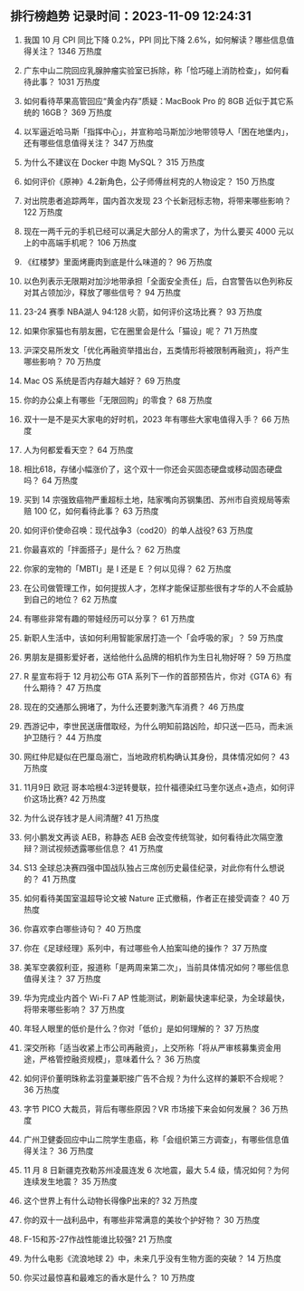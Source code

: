 
## 排行榜趋势 记录时间：2023-11-09 12:24:31
  
  1. 我国 10 月 CPI 同比下降 0.2%，PPI 同比下降 2.6%，如何解读？哪些信息值得关注？ 1346 万热度
    
  2. 广东中山二院回应乳腺肿瘤实验室已拆除，称「恰巧碰上消防检查」，如何看待此事？ 1031 万热度
    
  3. 如何看待苹果高管回应“黄金内存”质疑：MacBook Pro 的 8GB 近似于其它系统的 16GB？ 369 万热度
    
  4. 以军逼近哈马斯「指挥中心」，并宣称哈马斯加沙地带领导人「困在地堡内」，还有哪些信息值得关注？ 347 万热度
    
  5. 为什么不建议在 Docker 中跑 MySQL？ 315 万热度
    
  6. 如何评价《原神》4.2新角色，公子师傅丝柯克的人物设定？ 150 万热度
    
  7. 对出院患者追踪两年，国内首次发现 23 个长新冠标志物，将带来哪些影响？ 122 万热度
    
  8. 现在一两千元的手机已经可以满足大部分人的需求了，为什么要买 4000 元以上的中高端手机呢？ 106 万热度
    
  9. 《红楼梦》里面烤鹿肉到底是什么味道的？ 96 万热度
    
  10. 以色列表示无限期对加沙地带承担「全面安全责任」后，白宫警告以色列称反对其占领加沙，释放了哪些信号？ 94 万热度
    
  11. 23-24 赛季 NBA湖人 94:128 火箭，如何评价这场比赛？ 93 万热度
    
  12. 如果你家猫也有朋友圈，它在圈里会是什么「猫设」呢？ 71 万热度
    
  13. 沪深交易所发文「优化再融资举措出台，五类情形将被限制再融资」，将产生哪些影响？ 70 万热度
    
  14. Mac OS 系统是否内存越大越好？ 69 万热度
    
  15. 你的办公桌上有哪些「无限回购」的零食？ 68 万热度
    
  16. 双十一是不是买大家电的好时机，2023 年有哪些大家电值得入手？ 66 万热度
    
  17. 人为何都爱看天空？ 64 万热度
    
  18. 相比618，存储小幅涨价了，这个双十一你还会买固态硬盘或移动固态硬盘吗？ 64 万热度
    
  19. 买到 14 宗强致癌物严重超标土地，陆家嘴向苏钢集团、苏州市自资规局等索赔 100 亿，如何看待此事？ 63 万热度
    
  20. 如何评价使命召唤：现代战争3（cod20）的单人战役? 63 万热度
    
  21. 你最喜欢的「拌面搭子」是什么？ 62 万热度
    
  22. 你家的宠物的「MBTI」是 I 还是 E ？何以见得？ 62 万热度
    
  23. 在公司做管理工作，如何提拔人才，怎样才能保证那些很有才华的人不会威胁到自己的地位？ 62 万热度
    
  24. 有哪些非常有趣的带娃经历可以分享？ 61 万热度
    
  25. 新职人生活中，该如何利用智能家居打造一个「会呼吸的家」？ 59 万热度
    
  26. 男朋友是摄影爱好者，送给他什么品牌的相机作为生日礼物好呀？ 59 万热度
    
  27. R 星宣布将于 12 月初公布 GTA 系列下一作的首部预告片，你对《GTA 6》有什么期待？ 47 万热度
    
  28. 现在的交通那么拥堵了，为什么还要刺激汽车消费？ 46 万热度
    
  29. 西游记中，李世民送唐僧取经，为什么明知前路凶险，却只送一匹马，而未派护卫随行？ 44 万热度
    
  30. 网红仲尼疑似在巴厘岛溺亡，当地政府机构确认其身份，具体情况如何？ 43 万热度
    
  31. 11月9日 欧冠 哥本哈根4:3逆转曼联，拉什福德染红马奎尔送点+造点，如何评价这场比赛? 42 万热度
    
  32. 为什么说存钱才是人间清醒? 41 万热度
    
  33. 何小鹏发文再谈 AEB，称静态 AEB 会改变传统驾驶，如何看待此次隔空激辩？测试视频透露哪些信息？ 41 万热度
    
  34. S13 全球总决赛四强中国战队独占三席创历史最佳纪录，对此你有什么想说的？ 41 万热度
    
  35. 如何看待美国室温超导论文被 Nature 正式撤稿，作者正在接受调查？ 40 万热度
    
  36. 你喜欢李白哪些诗句？ 40 万热度
    
  37. 你在《足球经理》系列中，有过哪些令人拍案叫绝的操作？ 37 万热度
    
  38. 美军空袭叙利亚，报道称「是两周来第二次」，当前具体情况如何？哪些信息值得关注？ 37 万热度
    
  39. 华为完成业内首个 Wi-Fi 7 AP 性能测试，刷新最快速率纪录，为全球最快，将带来哪些影响？ 37 万热度
    
  40. 年轻人眼里的低价是什么？你对「低价」是如何理解的？ 37 万热度
    
  41. 深交所称「适当收紧上市公司再融资」，上交所称「将从严审核募集资金用途，严格管控融资规模」，意味着什么？ 36 万热度
    
  42. 如何评价董明珠称孟羽童兼职接广告不合规？为什么这样的兼职不合规呢？ 36 万热度
    
  43. 字节 PICO 大裁员，背后有哪些原因？VR 市场接下来会如何发展？ 36 万热度
    
  44. 广州卫健委回应中山二院学生患癌，称「会组织第三方调查」，有哪些信息值得关注？ 36 万热度
    
  45. 11 月 8 日新疆克孜勒苏州凌晨连发 6 次地震，最大 5.4 级，情况如何？为何连续发生地震？ 35 万热度
    
  46. 这个世界上有什么动物长得像P出来的? 32 万热度
    
  47. 你的双十一战利品中，有哪些非常满意的美妆个护好物？ 30 万热度
    
  48. F-15和苏-27作战性能谁比较强? 21 万热度
    
  49. 为什么电影《流浪地球 2》中，未来几乎没有生物方面的突破？ 14 万热度
    
  50. 你买过最惊喜和最难忘的香水是什么？ 10 万热度
    